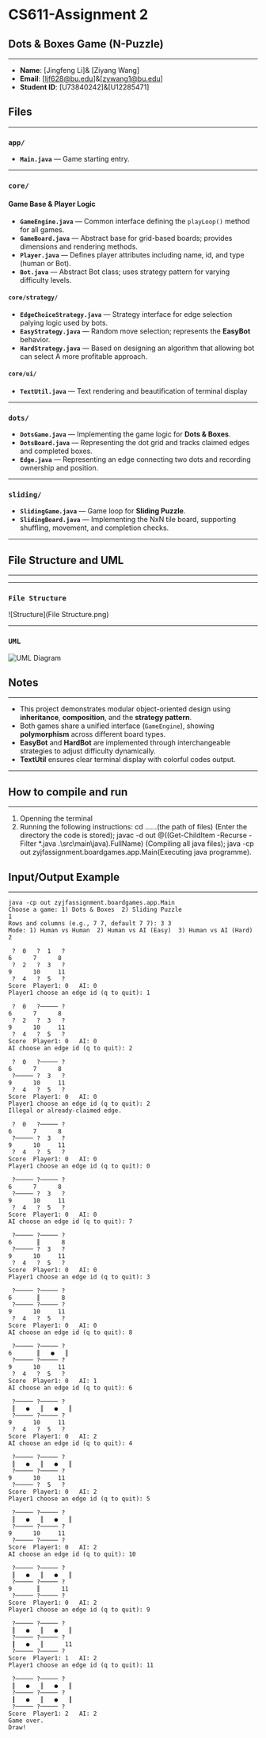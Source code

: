 # CS611-Assignment 2
## Dots & Boxes Game (N-Puzzle)

---------------------------------------------------------------------------
- **Name**: [Jingfeng Li]&
            [Ziyang Wang]
- **Email**: [ljf628@bu.edu]&[zywang1@bu.edu]
- **Student ID**: [U73840242]&[U12285471]

## Files
---------------------------------------------------------------------------
### `app/`
- **`Main.java`** — Game starting entry.

---

### `core/`

####  Game Base & Player Logic
- **`GameEngine.java`** — Common interface defining the `playLoop()` method for all games.  
- **`GameBoard.java`** — Abstract base for grid-based boards; provides dimensions and rendering methods.  
- **`Player.java`** — Defines player attributes including name, id, and type (human or Bot).  
- **`Bot.java`** — Abstract Bot class; uses strategy pattern for varying difficulty levels.  

####  `core/strategy/`
- **`EdgeChoiceStrategy.java`** — Strategy interface for edge selection palying logic used by bots.  
- **`EasyStrategy.java`** — Random move selection; represents the **EasyBot** behavior.  
- **`HardStrategy.java`** — Based on designing an algorithm that allowing bot can select A more profitable approach.

#### `core/ui/`
- **`TextUtil.java`** — Text rendering and beautification of terminal display
---

### `dots/`
- **`DotsGame.java`** — Implementing the game logic for **Dots & Boxes**.
- **`DotsBoard.java`** — Representing the dot grid and tracks claimed edges and completed boxes.  
- **`Edge.java`** — Representing an edge connecting two dots and recording ownership and position.

---
### `sliding/`
- **`SlidingGame.java`** — Game loop for **Sliding Puzzle**.
- **`SlidingBoard.java`** — Implementing the NxN tile board, supporting shuffling, movement, and completion checks.

---
## File Structure and UML
---------------------------------------------------------------------------
---
### `File Structure `
![Structure](File Structure.png)

---
### `UML`
![UML Diagram](UML.png)

## Notes
---------------------------------------------------------------------------
- This project demonstrates modular object-oriented design using **inheritance**, **composition**, and the **strategy pattern**.  
- Both games share a unified interface (`GameEngine`), showing **polymorphism** across different board types.  
- **EasyBot** and **HardBot** are implemented through interchangeable strategies to adjust difficulty dynamically.  
- **TextUtil** ensures clear terminal display with colorful codes output.

---

## How to compile and run
---------------------------------------------------------------------------
1. Openning the terminal
2. Running the following instructions:
   cd ......(the path of files) (Enter the directory the code is stored);
   javac -d out @((Get-ChildItem -Recurse -Filter *.java .\src\main\java).FullName) (Compiling all java files);
   java -cp out zyjfassignment.boardgames.app.Main(Executing java programme).
## Input/Output Example
---------------------------------------------------------------------------

```text
java -cp out zyjfassignment.boardgames.app.Main 
Choose a game: 1) Dots & Boxes  2) Sliding Puzzle
1
Rows and columns (e.g., 7 7, default 7 7): 3 3
Mode: 1) Human vs Human  2) Human vs AI (Easy)  3) Human vs AI (Hard)
2

 ?  0   ?  1   ?
6      7      8
 ?  2   ?  3   ?
9      10     11
 ?  4   ?  5   ?
Score  Player1: 0   AI: 0
Player1 choose an edge id (q to quit): 1

 ?  0   ?───── ?
6      7      8
 ?  2   ?  3   ?
9      10     11
 ?  4   ?  5   ?
Score  Player1: 0   AI: 0
AI choose an edge id (q to quit): 2

 ?  0   ?───── ?
6      7      8
 ?───── ?  3   ?
9      10     11
 ?  4   ?  5   ?
Score  Player1: 0   AI: 0
Player1 choose an edge id (q to quit): 2
Illegal or already-claimed edge.

 ?  0   ?───── ?
6      7      8
 ?───── ?  3   ?
9      10     11
 ?  4   ?  5   ?
Score  Player1: 0   AI: 0
Player1 choose an edge id (q to quit): 0

 ?───── ?───── ?
6      7      8
 ?───── ?  3   ?
9      10     11
 ?  4   ?  5   ?
Score  Player1: 0   AI: 0
AI choose an edge id (q to quit): 7

 ?───── ?───── ?
6       ║      8
 ?───── ?  3   ?
9      10     11
 ?  4   ?  5   ?
Score  Player1: 0   AI: 0
Player1 choose an edge id (q to quit): 3

 ?───── ?───── ?
6       ║      8
 ?───── ?───── ?
9      10     11
 ?  4   ?  5   ?
Score  Player1: 0   AI: 0
AI choose an edge id (q to quit): 8

 ?───── ?───── ?
6       ║   ●   ║
 ?───── ?───── ?
9      10     11
 ?  4   ?  5   ?
Score  Player1: 0   AI: 1
AI choose an edge id (q to quit): 6

 ?───── ?───── ?
 ║   ●   ║   ●   ║
 ?───── ?───── ?
9      10     11
 ?  4   ?  5   ?
Score  Player1: 0   AI: 2
AI choose an edge id (q to quit): 4

 ?───── ?───── ?
 ║   ●   ║   ●   ║
 ?───── ?───── ?
9      10     11
 ?───── ?  5   ?
Score  Player1: 0   AI: 2
Player1 choose an edge id (q to quit): 5

 ?───── ?───── ?
 ║   ●   ║   ●   ║
 ?───── ?───── ?
9      10     11
 ?───── ?───── ?
Score  Player1: 0   AI: 2
AI choose an edge id (q to quit): 10

 ?───── ?───── ?
 ║   ●   ║   ●   ║
 ?───── ?───── ?
9       ║      11
 ?───── ?───── ?
Score  Player1: 0   AI: 2
Player1 choose an edge id (q to quit): 9

 ?───── ?───── ?
 ║   ●   ║   ●   ║
 ?───── ?───── ?
 ┃   ●   ║      11
 ?───── ?───── ?
Score  Player1: 1   AI: 2
Player1 choose an edge id (q to quit): 11

 ?───── ?───── ?
 ║   ●   ║   ●   ║
 ?───── ?───── ?
 ┃   ●   ║   ●   ┃
 ?───── ?───── ?
Score  Player1: 2   AI: 2
Game over.
Draw!
